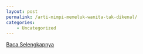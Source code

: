 ```yaml
---
layout: post
permalink: /arti-mimpi-memeluk-wanita-tak-dikenal/
categories:
    - Uncategorized
---
```


[Baca Selengkapnya](/07)